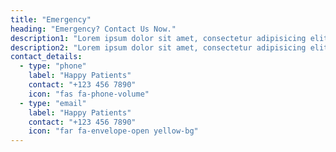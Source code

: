 ```yaml
---
title: "Emergency"
heading: "Emergency? Contact Us Now."
description1: "Lorem ipsum dolor sit amet, consectetur adipisicing elit, sed do eius mod tempor incididunt ut labore et dolore magna aliqua. Ut enim ad minim veniam"
description2: "Lorem ipsum dolor sit amet, consectetur adipisicing elit, sed do eius mod tempor incididunt ut labore"
contact_details:
  - type: "phone"
    label: "Happy Patients"
    contact: "+123 456 7890"
    icon: "fas fa-phone-volume"
  - type: "email"
    label: "Happy Patients"
    contact: "+123 456 7890"
    icon: "far fa-envelope-open yellow-bg"
---
```


